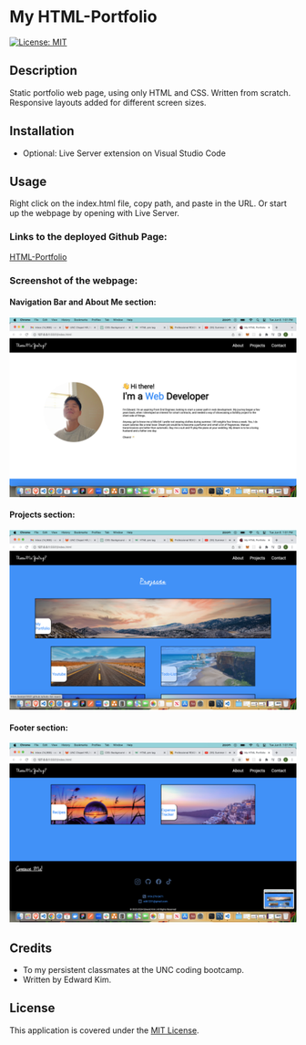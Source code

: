 # My HTML-Portfolio
[![License: MIT](https://img.shields.io/badge/License-MIT-blue.svg)](https://opensource.org/licenses/MIT)

## Description
Static portfolio web page, using only HTML and CSS. Written from scratch. Responsive layouts added for different screen sizes.

## Installation
* Optional: Live Server extension on Visual Studio Code

## Usage
Right click on the index.html file, copy path, and paste in the URL. Or start up the webpage by opening with Live Server. 

### Links to the deployed Github Page:

[HTML-Portfolio](https://eddyk15501.github.io/html-portfolio/)

### Screenshot of the webpage:

#### Navigation Bar and About Me section:
![alt text](./assets/images/Screenshot%202023-06-06%20at%201.01.22%20PM.png)

#### Projects section:
![alt text](./assets/images/Screenshot%202023-06-06%20at%201.01.30%20PM.png)

#### Footer section:
![alt text](./assets/images/Screenshot%202023-06-06%20at%201.01.34%20PM.png)

## Credits
* To my persistent classmates at the UNC coding bootcamp.
* Written by Edward Kim.

## License
This application is covered under the [MIT License](./LICENSE).